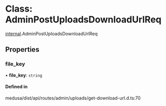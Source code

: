 # Class: AdminPostUploadsDownloadUrlReq

[internal](../modules/internal-31.md).AdminPostUploadsDownloadUrlReq

## Properties

### file\_key

• **file\_key**: `string`

#### Defined in

medusa/dist/api/routes/admin/uploads/get-download-url.d.ts:70
